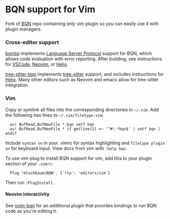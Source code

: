 # BQN support for Vim

Fork of [BQN](https://github.com/mlochbaum/BQN) repo containing only vim plugin so you can easily use it with plugin managers.

### Cross-editor support

[bqnlsp](https://git.sr.ht/~detegr/bqnlsp) implements [Language Server Protocol](https://en.wikipedia.org/wiki/Language_Server_Protocol) support for BQN, which allows code evaluation with error reporting. After building, see instructions for [VSCode](https://git.sr.ht/~detegr/bqnlsp/tree/master/item/editors/vscode/README.md), [Neovim](https://git.sr.ht/~detegr/bqnlsp/tree/master/item/editors/neovim/nvim-lspconfig/README.md), or [Helix](https://github.com/helix-editor/helix/wiki/How-to-install-the-default-language-servers#bqn).

[tree-sitter-bqn](https://github.com/shnarazk/tree-sitter-bqn) implements [tree-sitter](https://tree-sitter.github.io/tree-sitter/) support, and includes instructions for [Helix](https://github.com/shnarazk/tree-sitter-bqn). Many other editors such as Neovim and emacs allow for tree-sitter integration.

### Vim

Copy or symlink all files into the corresponding directories in `~/.vim`. Add the following two lines to `~/.vim/filetype.vim`:

      au! BufRead,BufNewFile *.bqn setf bqn
      au! BufRead,BufNewFile * if getline(1) =~ '^#!.*bqn$' | setf bqn | endif

Include `syntax on` in your .vimrc for syntax highlighting and `filetype plugin on` for keyboard input. View docs from vim with `:help bqn`.

To use vim-plug to install BQN support for vim, add this to your plugin section of your `.vimrc`:

      Plug 'mlochbaum/BQN', {'rtp': 'editors/vim'}

Then run `:PlugInstall`.

#### Neovim interactivity

See [nvim-bqn](https://git.sr.ht/~detegr/nvim-bqn) for an additional plugin that provides bindings to run BQN code as you're editing it.

